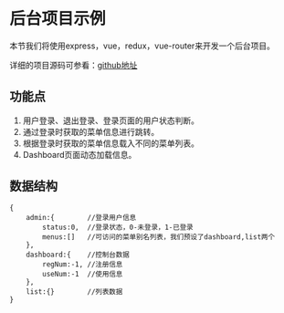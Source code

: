 # 后台项目示例

本节我们将使用express，vue，redux，vue-router来开发一个后台项目。

详细的项目源码可参看：[github地址](https://github.com/baka397/Vue-inpage-app)

## 功能点

1. 用户登录、退出登录、登录页面的用户状态判断。
2. 通过登录时获取的菜单信息进行跳转。
3. 根据登录时获取的菜单信息载入不同的菜单列表。
4. Dashboard页面动态加载信息。

## 数据结构

```
{
    admin:{        //登录用户信息
        status:0,  //登录状态，0-未登录，1-已登录
        menus:[]   //可访问的菜单别名列表，我们预设了dashboard,list两个
    },
    dashboard:{    //控制台数据
        regNum:-1, //注册信息
        useNum:-1  //使用信息
    },
    list:{}        //列表数据
}
```

